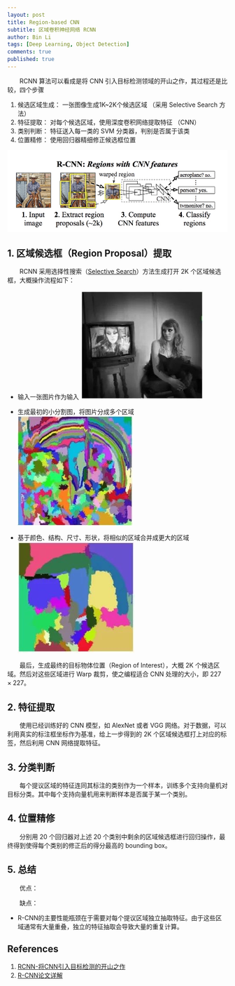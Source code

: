 ```yaml
---
layout: post
title: Region-based CNN
subtitle: 区域卷积神经网络 RCNN
author: Bin Li
tags: [Deep Learning, Object Detection]
comments: true
published: true
---
```


　　RCNN 算法可以看成是将 CNN 引入目标检测领域的开山之作，其过程还是比较，四个步骤
1. 候选区域生成： 一张图像生成1K~2K个候选区域 （采用 Selective Search 方法）
2. 特征提取： 对每个候选区域，使用深度卷积网络提取特征 （CNN）
3. 类别判断： 特征送入每一类的 SVM 分类器，判别是否属于该类
4. 位置精修： 使用回归器精细修正候选框位置

![](/img/media/15829537589032.jpg)

## 1. 区域候选框（Region Proposal）提取
　　RCNN 采用选择性搜索（[Selective Search](https://ivi.fnwi.uva.nl/isis/publications/2013/UijlingsIJCV2013/UijlingsIJCV2013.pdf)）方法生成打开 2K 个区域候选框，大概操作流程如下：
* 输入一张图片作为输入
![](/img/media/15828868598099.jpg)

* 生成最初的小分割图，将图片分成多个区域
![](/img/media/15828869129549.jpg)

* 基于颜色、结构、尺寸、形状，将相似的区域合并成更大的区域
![](/img/media/15828869415620.jpg)

　　最后，生成最终的目标物体位置（Region of Interest），大概 2K 个候选区域。然后对这些区域进行 Warp 裁剪，使之编程适合 CNN 处理的大小，即 $227\times 227$。

## 2. 特征提取
　　使用已经训练好的 CNN 模型，如 AlexNet 或者 VGG 网络。对于数据，可以利用真实的标注框坐标作为基准，给上一步得到的 2K 个区域候选框打上对应的标签，然后利用 CNN 网络提取特征。

## 3. 分类判断
　　每个提议区域的特征连同其标注的类别作为一个样本，训练多个支持向量机对目标分类。其中每个支持向量机用来判断样本是否属于某一个类别。

## 4. 位置精修
　　分别用 20 个回归器对上述 20 个类别中剩余的区域候选框进行回归操作，最终得到使得每个类别的修正后的得分最高的 bounding box。

## 5. 总结
　　优点：

　　缺点：
* R-CNN的主要性能瓶颈在于需要对每个提议区域独立抽取特征。由于这些区域通常有大量重叠，独立的特征抽取会导致大量的重复计算。

## References
1. [RCNN-将CNN引入目标检测的开山之作](https://zhuanlan.zhihu.com/p/23006190)
2. [R-CNN论文详解](https://blog.csdn.net/WoPawn/article/details/52133338)